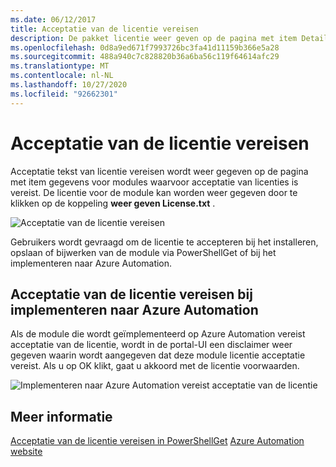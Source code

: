 ```yaml
---
ms.date: 06/12/2017
title: Acceptatie van de licentie vereisen
description: De pakket licentie weer geven op de pagina met item Details
ms.openlocfilehash: 0d8a9ed671f7993726bc3fa41d11159b366e5a28
ms.sourcegitcommit: 488a940c7c828820b36a6ba56c119f64614afc29
ms.translationtype: MT
ms.contentlocale: nl-NL
ms.lasthandoff: 10/27/2020
ms.locfileid: "92662301"
---
```

# <a name="require-license-acceptance"></a>Acceptatie van de licentie vereisen

Acceptatie tekst van licentie vereisen wordt weer gegeven op de pagina met item gegevens voor modules waarvoor acceptatie van licenties is vereist. De licentie voor de module kan worden weer gegeven door te klikken op de koppeling **weer geven License.txt** .

![Acceptatie van de licentie vereisen](media/packages-that-require-license-acceptance/RequireLicenseAcceptance.png)

Gebruikers wordt gevraagd om de licentie te accepteren bij het installeren, opslaan of bijwerken van de module via PowerShellGet of bij het implementeren naar Azure Automation.

## <a name="require-license-acceptance-on-deploy-to-azure-automation"></a>Acceptatie van de licentie vereisen bij implementeren naar Azure Automation

Als de module die wordt geïmplementeerd op Azure Automation vereist acceptatie van de licentie, wordt in de portal-UI een disclaimer weer gegeven waarin wordt aangegeven dat deze module licentie acceptatie vereist. Als u op OK klikt, gaat u akkoord met de licentie voorwaarden.

![Implementeren naar Azure Automation vereist acceptatie van de licentie](media/packages-that-require-license-acceptance/DeployToAzureAutomationRequireLicenseAcceptanceDisclaimer.png)

## <a name="more-details"></a>Meer informatie

[Acceptatie van de licentie vereisen in PowerShellGet](../../concepts/module-license-acceptance.md) 
 [Azure Automation website](/azure/automation)
